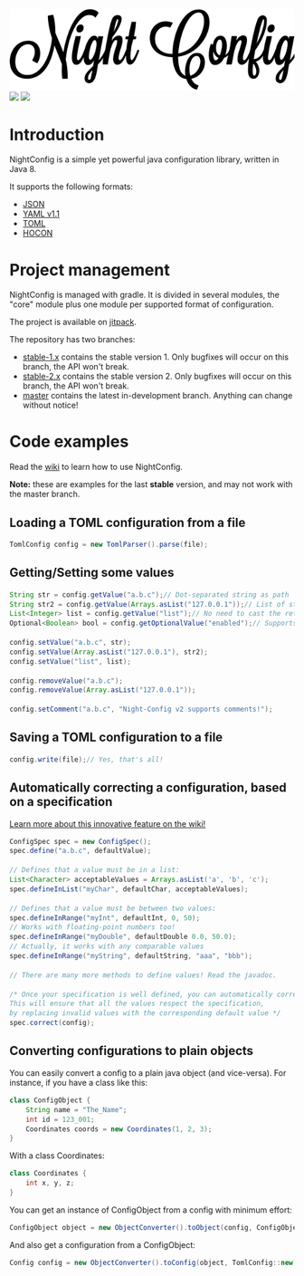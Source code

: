 ![Night Config](logo.png)  
[![](https://jitpack.io/v/TheElectronWill/Night-Config.svg)](https://jitpack.io/#TheElectronWill/Night-Config)
![](https://img.shields.io/github/commits-since/TheElectronWill/Night-Config/v2.0.svg)

# Introduction
NightConfig is a simple yet powerful java configuration library, written in Java 8.

It supports the following formats:
- [JSON](http://www.json.org/)
- [YAML v1.1](http://yaml.org/)
- [TOML](https://github.com/toml-lang/toml)
- [HOCON](https://github.com/typesafehub/config/blob/master/HOCON.md)

# Project management
NightConfig is managed with gradle. It is divided in several modules, the "core" module plus one module per supported format of configuration.

The project is available on [jitpack](https://jitpack.io/#TheElectronWill/Night-Config).

The repository has two branches:
- [stable-1.x](https://github.com/TheElectronWill/Night-Config/tree/stable-1.x) contains the 
stable version 1. Only bugfixes will occur on this branch, the API won't break.
- [stable-2.x](https://github.com/TheElectronWill/Night-Config/tree/stable-2.x) contains the 
stable version 2. Only bugfixes will occur on this branch, the API won't break.
- [master](https://github.com/TheElectronWill/Night-Config/tree/master) contains the latest 
in-development branch. Anything can change without notice!

# Code examples
Read the [wiki](https://github.com/TheElectronWill/Night-Config/wiki) to learn how to use NightConfig.

**Note:** these are examples for the last **stable** version, and may not work with the master branch.

## Loading a TOML configuration from a file
```java
TomlConfig config = new TomlParser().parse(file);
```

## Getting/Setting some values
```java
String str = config.getValue("a.b.c");// Dot-separated string as path
String str2 = config.getValue(Arrays.asList("127.0.0.1"));// List of strings as path, in case you need dots in the path 
List<Integer> list = config.getValue("list");// No need to cast the returned value!
Optional<Boolean> bool = config.getOptionalValue("enabled");// Supports Optional gets

config.setValue("a.b.c", str);
config.setValue(Array.asList("127.0.0.1"), str2);
config.setValue("list", list);

config.removeValue("a.b.c");
config.removeValue(Array.asList("127.0.0.1"));

config.setComment("a.b.c", "Night-Config v2 supports comments!");
```

## Saving a TOML configuration to a file
```java
config.write(file);// Yes, that's all!
```

## Automatically correcting a configuration, based on a specification
[Learn more about this innovative feature on the wiki!](https://github.com/TheElectronWill/Night-Config/wiki/1.x-Config-specification)
```java
ConfigSpec spec = new ConfigSpec();
spec.define("a.b.c", defaultValue);

// Defines that a value must be in a list:
List<Character> acceptableValues = Arrays.asList('a', 'b', 'c');
spec.defineInList("myChar", defaultChar, acceptableValues);

// Defines that a value must be between two values:
spec.defineInRange("myInt", defaultInt, 0, 50);
// Works with floating-point numbers too!
spec.defineInRange("myDouble", defaultDouble 0.0, 50.0);
// Actually, it works with any comparable values
spec.defineInRange("myString", defaultString, "aaa", "bbb");

// There are many more methods to define values! Read the javadoc.

/* Once your specification is well defined, you can automatically correct your configuration!
This will ensure that all the values respect the specification,
by replacing invalid values with the corresponding default value */
spec.correct(config);
```

## Converting configurations to plain objects
You can easily convert a config to a plain java object (and vice-versa).
For instance, if you have a class like this:
```java
class ConfigObject {
    String name = "The_Name";
    int id = 123_001;
    Coordinates coords = new Coordinates(1, 2, 3);
}
```
With a class Coordinates:
```java
class Coordinates {
    int x, y, z;
}
````
You can get an instance of ConfigObject from a config with minimum effort:
```java
ConfigObject object = new ObjectConverter().toObject(config, ConfigObject::new);
```
And also get a configuration from a ConfigObject:
```java
Config config = new ObjectConverter().toConfig(object, TomlConfig::new);
